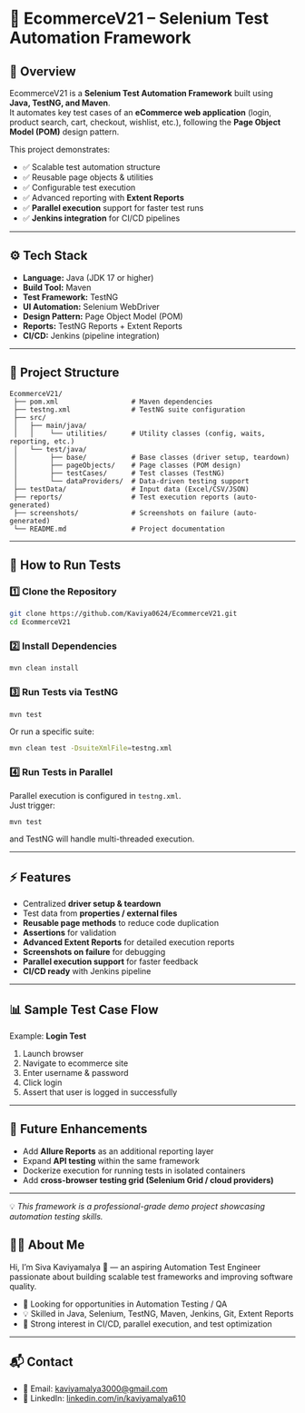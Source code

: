 # 🛒 EcommerceV21 – Selenium Test Automation Framework  

## 📌 Overview  
EcommerceV21 is a **Selenium Test Automation Framework** built using **Java, TestNG, and Maven**.  
It automates key test cases of an **eCommerce web application** (login, product search, cart, checkout, wishlist, etc.), following the **Page Object Model (POM)** design pattern.  

This project demonstrates:  
- ✅ Scalable test automation structure  
- ✅ Reusable page objects & utilities  
- ✅ Configurable test execution  
- ✅ Advanced reporting with **Extent Reports**  
- ✅ **Parallel execution** support for faster test runs  
- ✅ **Jenkins integration** for CI/CD pipelines  

---

## ⚙️ Tech Stack  
- **Language:** Java (JDK 17 or higher)  
- **Build Tool:** Maven  
- **Test Framework:** TestNG  
- **UI Automation:** Selenium WebDriver  
- **Design Pattern:** Page Object Model (POM)  
- **Reports:** TestNG Reports + Extent Reports  
- **CI/CD:** Jenkins (pipeline integration)  

---

## 📂 Project Structure  

```
EcommerceV21/
 ├── pom.xml                  # Maven dependencies
 ├── testng.xml               # TestNG suite configuration
 ├── src/
 │   ├── main/java/
 │   │    └── utilities/      # Utility classes (config, waits, reporting, etc.)
 │   └── test/java/
 │        ├── base/           # Base classes (driver setup, teardown)
 │        ├── pageObjects/    # Page classes (POM design)
 │        ├── testCases/      # Test classes (TestNG)
 │        └── dataProviders/  # Data-driven testing support
 ├── testData/                # Input data (Excel/CSV/JSON)
 ├── reports/                 # Test execution reports (auto-generated)
 ├── screenshots/             # Screenshots on failure (auto-generated)
 └── README.md                # Project documentation
```

---

## 🚀 How to Run Tests  

### 1️⃣ Clone the Repository  
```bash
git clone https://github.com/Kaviya0624/EcommerceV21.git
cd EcommerceV21
```

### 2️⃣ Install Dependencies  
```bash
mvn clean install
```

### 3️⃣ Run Tests via TestNG  
```bash
mvn test
```

Or run a specific suite:  
```bash
mvn clean test -DsuiteXmlFile=testng.xml
```

### 4️⃣ Run Tests in Parallel  
Parallel execution is configured in `testng.xml`.  
Just trigger:
```bash
mvn test
```
and TestNG will handle multi-threaded execution.  

---

## ⚡ Features  
- Centralized **driver setup & teardown**  
- Test data from **properties / external files**  
- **Reusable page methods** to reduce code duplication  
- **Assertions** for validation  
- **Advanced Extent Reports** for detailed execution reports  
- **Screenshots on failure** for debugging  
- **Parallel execution support** for faster feedback  
- **CI/CD ready** with Jenkins pipeline  

---

## 📊 Sample Test Case Flow  
Example: **Login Test**  
1. Launch browser  
2. Navigate to ecommerce site  
3. Enter username & password  
4. Click login  
5. Assert that user is logged in successfully  

---

## 🔮 Future Enhancements  
- Add **Allure Reports** as an additional reporting layer  
- Expand **API testing** within the same framework  
- Dockerize execution for running tests in isolated containers  
- Add **cross-browser testing grid (Selenium Grid / cloud providers)**  

---

💡 *This framework is a professional-grade demo project showcasing automation testing skills.*  

## 👨‍💻 About Me
Hi, I’m Siva Kaviyamalya 👋 — an aspiring Automation Test Engineer passionate about building scalable test frameworks and improving software quality.
-  🔎 Looking for opportunities in Automation Testing / QA
-  💡 Skilled in Java, Selenium, TestNG, Maven, Jenkins, Git, Extent Reports
- 🚀 Strong interest in CI/CD, parallel execution, and test optimization
  
---

## 📬 Contact
- 📧 Email: kaviyamalya3000@gmail.com
- 🔗 LinkedIn: [linkedin.com/in/kaviyamalya610](https://linkedin.com/in/kaviyamalya610)



